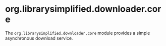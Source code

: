 org.librarysimplified.downloader.core
===

The `org.librarysimplified.downloader.core` module provides a simple
asynchronous download service.
